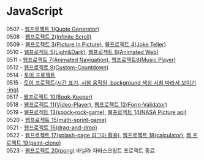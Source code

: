 # JavaScript

0507 - <a href="./udemy_JS/originalCodes/quote_generator">웹프로젝트 1(Quote Generator)</a><br>
0508 - <a href="./udemy_JS/originalCodes/infinity_scroll">웹프로젝트 2(Infinite Scroll)</a><br>
0509 - <a href="./udemy_JS/originalCodes/picture_in_picture">웹프로젝트 3(Picture In Picture)</a>, <a href="./udemy_JS/originalCodes/joke_teller">웹프로젝트 4(Joke Teller)</a><br> 
0510 - <a href="./udemy_JS/originalCodes/light-dark-mode">웹프로젝트 5(Light&Dark)</a>, <a href="./udemy_JS/originalCodes/animated-web">웹프로젝트 6(Animated Web)</a><br> 
0511 - <a href="./udemy_JS/originalCodes/animated-navigation">웹프로젝트 7(Animated Navigation)</a>, <a href="./udemy_JS/originalCodes/music-player">웹프로젝트8(Music Player)</a><br>
0512 - <a href="./udemy_JS/originalCodes/custom-countdown">웹프로젝트 9(Custom-Countdown)</a><br>
0514 - <a href="./timetimer">토이 프로젝트</a><br>
0515 - <a href="./timetimer">토이 프로젝트(시간 표기, 시침 움직임, background 색상 시침 따라서 보이기 -ing)</a><br>
0517 - <a href="./udemy_JS/originalCodes/book-keeper">웹프로젝트 10(Book-Keeper)</a><br>
0518 - <a href="./udemy_JS/originalCodes/video-player">웹프로젝트 11(Video-Player)</a>, <a href="./udemy_JS/originalCodes/form-validator">웹프로젝트 12(Form-Validator)</a><br>
0519 - <a href="./udemy_JS/originalCodes/spock-rock-game">웹프로젝트 13(spock-rock-game)</a>, <a href="./udemy_JS/originalCodes/nasa-api-pictures">웹프로젝트 14(NASA Picture api)</a><br>
0520 - <a href="./udemy_JS/originalCodes/math-sprint-game">웹프로젝트 15(math-sprint-game)</a><br>
0521 - <a href="./udemy_JS/originalCodes/drag-and-drop">웹프로젝트 16(drag-and-drop)</a><br>
0522 - <a href="./udemy_JS/originalCodes/splash-page">웹프로젝트 17(splash-page 피그마 활용)</a>, <a href="./udemy_JS/originalCodes/calculator">웹프로젝트 18(calculator)</a>, <a href="./udemy_JS/originalCodes/paint-clone>">웹 프로젝트 19(paint-clone)</a><br>
0523 - <a href="./udemy_JS/originalCodes/originalCodes/pong">웹프로젝트 20(pong)</a> 바닐라 자바스크립트 프로젝트 종료<br>
